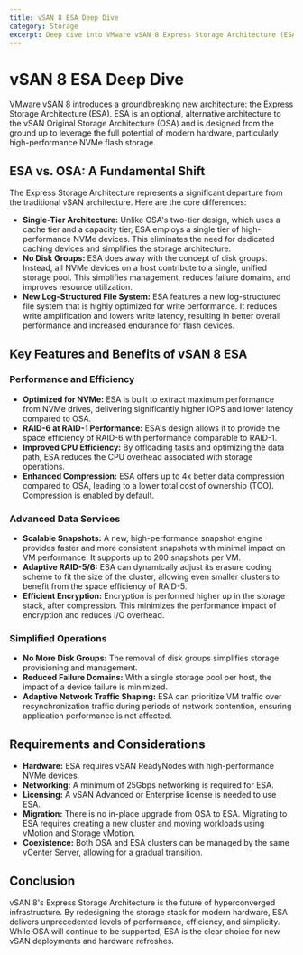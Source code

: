 ```yaml
---
title: vSAN 8 ESA Deep Dive
category: Storage
excerpt: Deep dive into VMware vSAN 8 Express Storage Architecture (ESA), a new architecture designed for modern NVMe flash storage with single-tier design and improved performance.
---
```


# vSAN 8 ESA Deep Dive

VMware vSAN 8 introduces a groundbreaking new architecture: the Express Storage Architecture (ESA). ESA is an optional, alternative architecture to the vSAN Original Storage Architecture (OSA) and is designed from the ground up to leverage the full potential of modern hardware, particularly high-performance NVMe flash storage.

## ESA vs. OSA: A Fundamental Shift

The Express Storage Architecture represents a significant departure from the traditional vSAN architecture. Here are the core differences:

*   **Single-Tier Architecture:** Unlike OSA's two-tier design, which uses a cache tier and a capacity tier, ESA employs a single tier of high-performance NVMe devices. This eliminates the need for dedicated caching devices and simplifies the storage architecture.
*   **No Disk Groups:** ESA does away with the concept of disk groups. Instead, all NVMe devices on a host contribute to a single, unified storage pool. This simplifies management, reduces failure domains, and improves resource utilization.
*   **New Log-Structured File System:** ESA features a new log-structured file system that is highly optimized for write performance. It reduces write amplification and lowers write latency, resulting in better overall performance and increased endurance for flash devices.

## Key Features and Benefits of vSAN 8 ESA

### Performance and Efficiency

*   **Optimized for NVMe:** ESA is built to extract maximum performance from NVMe drives, delivering significantly higher IOPS and lower latency compared to OSA.
*   **RAID-6 at RAID-1 Performance:** ESA's design allows it to provide the space efficiency of RAID-6 with performance comparable to RAID-1.
*   **Improved CPU Efficiency:** By offloading tasks and optimizing the data path, ESA reduces the CPU overhead associated with storage operations.
*   **Enhanced Compression:** ESA offers up to 4x better data compression compared to OSA, leading to a lower total cost of ownership (TCO). Compression is enabled by default.

### Advanced Data Services

*   **Scalable Snapshots:** A new, high-performance snapshot engine provides faster and more consistent snapshots with minimal impact on VM performance. It supports up to 200 snapshots per VM.
*   **Adaptive RAID-5/6:** ESA can dynamically adjust its erasure coding scheme to fit the size of the cluster, allowing even smaller clusters to benefit from the space efficiency of RAID-5.
*   **Efficient Encryption:** Encryption is performed higher up in the storage stack, after compression. This minimizes the performance impact of encryption and reduces I/O overhead.

### Simplified Operations

*   **No More Disk Groups:** The removal of disk groups simplifies storage provisioning and management.
*   **Reduced Failure Domains:** With a single storage pool per host, the impact of a device failure is minimized.
*   **Adaptive Network Traffic Shaping:** ESA can prioritize VM traffic over resynchronization traffic during periods of network contention, ensuring application performance is not affected.

## Requirements and Considerations

*   **Hardware:** ESA requires vSAN ReadyNodes with high-performance NVMe devices.
*   **Networking:** A minimum of 25Gbps networking is required for ESA.
*   **Licensing:** A vSAN Advanced or Enterprise license is needed to use ESA.
*   **Migration:** There is no in-place upgrade from OSA to ESA. Migrating to ESA requires creating a new cluster and moving workloads using vMotion and Storage vMotion.
*   **Coexistence:** Both OSA and ESA clusters can be managed by the same vCenter Server, allowing for a gradual transition.

## Conclusion

vSAN 8's Express Storage Architecture is the future of hyperconverged infrastructure. By redesigning the storage stack for modern hardware, ESA delivers unprecedented levels of performance, efficiency, and simplicity. While OSA will continue to be supported, ESA is the clear choice for new vSAN deployments and hardware refreshes.
